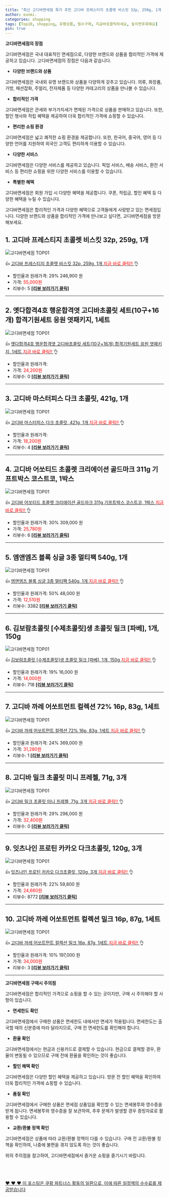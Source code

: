 ```yaml
---
title: "최신 고디바면세점 특가 추천 고디바 프레스티지 초콜렛 비스킷 32p, 259g, 1개 비교 장점"
author: eunmi.
categories: shopping
tags: [Top10, shopping, 유행상품, 필수구매, 지금바로클릭하세요, 놓치면후회해요]
pin: true
---
```

**고디바면세점의 장점**

고디바면세점은 국내 대표적인 면세점으로, 다양한 브랜드와 상품을 합리적인 가격에 제공하고 있습니다. 고디바면세점의 장점은 다음과 같습니다.

* **다양한 브랜드와 상품**

고디바면세점은 국내외 유명 브랜드와 상품을 다양하게 갖추고 있습니다. 의류, 화장품, 가방, 패션잡화, 주얼리, 전자제품 등 다양한 카테고리의 상품을 만나볼 수 있습니다.

* **합리적인 가격**

고디바면세점은 관세와 부가가치세가 면제된 가격으로 상품을 판매하고 있습니다. 또한, 할인 행사와 적립 혜택을 제공하여 더욱 합리적인 가격에 쇼핑할 수 있습니다.

* **편리한 쇼핑 환경**

고디바면세점은 넓고 쾌적한 쇼핑 환경을 제공합니다. 또한, 한국어, 중국어, 영어 등 다양한 언어를 지원하여 외국인 고객도 편리하게 이용할 수 있습니다.

* **다양한 서비스**

고디바면세점은 다양한 서비스를 제공하고 있습니다. 픽업 서비스, 배송 서비스, 환전 서비스 등 편리한 쇼핑을 위한 다양한 서비스를 이용할 수 있습니다.

* **특별한 혜택**

고디바면세점은 회원 가입 시 다양한 혜택을 제공합니다. 쿠폰, 적립금, 할인 혜택 등 다양한 혜택을 누릴 수 있습니다.

고디바면세점은 합리적인 가격과 다양한 혜택으로 고객들에게 사랑받고 있는 면세점입니다. 다양한 브랜드와 상품을 합리적인 가격에 만나보고 싶다면, 고디바면세점을 방문해보세요.

   

## 1. 고디바 프레스티지 초콜렛 비스킷 32p, 259g, 1개

![고디바면세점 TOP01](https://thumbnail7.coupangcdn.com/thumbnails/remote/230x230ex/image/retail/images/1227644581338296-a492cb3f-2fca-4760-b697-165dbeccb593.jpg)


👍 [고디바 프레스티지 초콜렛 비스킷 32p, 259g, 1개 <font color=red> 지금 바로 클릭!! </font> ](https://link.coupang.com/re/AFFSDP?lptag=AF3617701&subid=GithubCoopas&pageKey=1664982173&traceid=V0-153&itemId=2837030848&vendorItemId=70826433037) 👌 


- 할인율과 원래가격: 29%  246,900   원
- 가격: <span style='color:red'>55,000원</span>
- 리뷰수: 5  [**[리뷰 보러가기 클릭]**](https://link.coupang.com/re/AFFSDP?lptag=AF3617701&subid=GithubCoopas&pageKey=1664982173&traceid=V0-153&itemId=2837030848&vendorItemId=70826433037)

---


   

## 2. 옛다합격4호 행운합격엿 고디바초콜릿 세트(10구+16개) 합격기원세트 응원 엿패키지, 1세트

![고디바면세점 TOP01](https://thumbnail7.coupangcdn.com/thumbnails/remote/230x230ex/image/vendor_inventory/697d/03d63a194ef4340bcd78fdf0c97242718e014b9d732eb3c71d150ff1e254.jpg)


👍 [옛다합격4호 행운합격엿 고디바초콜릿 세트(10구+16개) 합격기원세트 응원 엿패키지, 1세트 <font color=red> 지금 바로 클릭!! </font> ](https://link.coupang.com/re/AFFSDP?lptag=AF3617701&subid=GithubCoopas&pageKey=7335696061&traceid=V0-153&itemId=18842869170&vendorItemId=85972459138) 👌 


- 할인율과 원래가격: 
- 가격: <span style='color:red'>24,200원</span>
- 리뷰수: 0  [**[리뷰 보러가기 클릭]**](https://link.coupang.com/re/AFFSDP?lptag=AF3617701&subid=GithubCoopas&pageKey=7335696061&traceid=V0-153&itemId=18842869170&vendorItemId=85972459138)

---


   

## 3. 고디바 마스터피스 다크 초콜릿, 421g, 1개

![고디바면세점 TOP01](https://thumbnail7.coupangcdn.com/thumbnails/remote/230x230ex/image/vendor_inventory/f457/225be6bcd94ec81403af1904e5c6244bf3d431d148e4d342ababe91d5e9a.png)


👍 [고디바 마스터피스 다크 초콜릿, 421g, 1개 <font color=red> 지금 바로 클릭!! </font> ](https://link.coupang.com/re/AFFSDP?lptag=AF3617701&subid=GithubCoopas&pageKey=6357567256&traceid=V0-153&itemId=13405535132&vendorItemId=84687603985) 👌 


- 할인율과 원래가격: 
- 가격: <span style='color:red'>18,200원</span>
- 리뷰수: 4  [**[리뷰 보러가기 클릭]**](https://link.coupang.com/re/AFFSDP?lptag=AF3617701&subid=GithubCoopas&pageKey=6357567256&traceid=V0-153&itemId=13405535132&vendorItemId=84687603985)

---


   

## 4. 고디바 어쏘티드 초콜렛 크리에이션 골드마크 311g 기프트박스 코스트코, 1박스

![고디바면세점 TOP01](https://thumbnail7.coupangcdn.com/thumbnails/remote/230x230ex/image/vendor_inventory/21c7/9d17cfc9d275c288bedc5ebb4e35eff70a7fe952ee625f4c5a7347a73fbf.jpg)


👍 [고디바 어쏘티드 초콜렛 크리에이션 골드마크 311g 기프트박스 코스트코, 1박스 <font color=red> 지금 바로 클릭!! </font> ](https://link.coupang.com/re/AFFSDP?lptag=AF3617701&subid=GithubCoopas&pageKey=6940172047&traceid=V0-153&itemId=16826132665&vendorItemId=83310997670) 👌 


- 할인율과 원래가격: 30%  309,000   원
- 가격: <span style='color:red'>25,780원</span>
- 리뷰수: 6  [**[리뷰 보러가기 클릭]**](https://link.coupang.com/re/AFFSDP?lptag=AF3617701&subid=GithubCoopas&pageKey=6940172047&traceid=V0-153&itemId=16826132665&vendorItemId=83310997670)

---


   

## 5. 엠앤엠즈 블록 싱글 3종 멀티팩 540g, 1개

![고디바면세점 TOP01](https://thumbnail10.coupangcdn.com/thumbnails/remote/230x230ex/image/retail/images/1248571700521065-a7bc9576-ec86-459b-8a26-2a20a7ccec07.jpg)


👍 [엠앤엠즈 블록 싱글 3종 멀티팩 540g, 1개 <font color=red> 지금 바로 클릭!! </font> ](https://link.coupang.com/re/AFFSDP?lptag=AF3617701&subid=GithubCoopas&pageKey=6746276040&traceid=V0-153&itemId=15763123831&vendorItemId=82976547722) 👌 


- 할인율과 원래가격: 50%  48,000   원
- 가격: <span style='color:red'>12,510원</span>
- 리뷰수: 3382  [**[리뷰 보러가기 클릭]**](https://link.coupang.com/re/AFFSDP?lptag=AF3617701&subid=GithubCoopas&pageKey=6746276040&traceid=V0-153&itemId=15763123831&vendorItemId=82976547722)

---


   

## 6. 김보람초콜릿 [수제초콜릿]생 초콜릿 밀크 [파베], 1개, 150g

![고디바면세점 TOP01](https://thumbnail6.coupangcdn.com/thumbnails/remote/230x230ex/image/vendor_inventory/7258/217df081ee80b70b1c353bfefb23009aaeb5e7b3a039a8aed67adcfed608.jpg)


👍 [김보람초콜릿 [수제초콜릿]생 초콜릿 밀크 [파베], 1개, 150g <font color=red> 지금 바로 클릭!! </font> ](https://link.coupang.com/re/AFFSDP?lptag=AF3617701&subid=GithubCoopas&pageKey=1419487588&traceid=V0-153&itemId=2457266351&vendorItemId=70450798733) 👌 


- 할인율과 원래가격: 19%  16,000   원
- 가격: <span style='color:red'>14,000원</span>
- 리뷰수: 718  [**[리뷰 보러가기 클릭]**](https://link.coupang.com/re/AFFSDP?lptag=AF3617701&subid=GithubCoopas&pageKey=1419487588&traceid=V0-153&itemId=2457266351&vendorItemId=70450798733)

---


   

## 7. 고디바 까레 어쏘트먼트 컬렉션 72% 16p, 83g, 1세트

![고디바면세점 TOP01](https://thumbnail7.coupangcdn.com/thumbnails/remote/230x230ex/image/retail/images/427065517819694-3046b757-b184-4910-8a08-49ba180a8a68.jpg)


👍 [고디바 까레 어쏘트먼트 컬렉션 72% 16p, 83g, 1세트 <font color=red> 지금 바로 클릭!! </font> ](https://link.coupang.com/re/AFFSDP?lptag=AF3617701&subid=GithubCoopas&pageKey=1518545376&traceid=V0-153&itemId=2605873702&vendorItemId=70597026739) 👌 


- 할인율과 원래가격: 24%  369,000   원
- 가격: <span style='color:red'>31,280원</span>
- 리뷰수: 1  [**[리뷰 보러가기 클릭]**](https://link.coupang.com/re/AFFSDP?lptag=AF3617701&subid=GithubCoopas&pageKey=1518545376&traceid=V0-153&itemId=2605873702&vendorItemId=70597026739)

---


   

## 8. 고디바 밀크 초콜릿 미니 프레첼, 71g, 3개

![고디바면세점 TOP01](https://thumbnail10.coupangcdn.com/thumbnails/remote/230x230ex/image/retail/images/e2225f54-1f10-4e75-896e-3a4d9e0c23ec3792079360223021276.png)


👍 [고디바 밀크 초콜릿 미니 프레첼, 71g, 3개 <font color=red> 지금 바로 클릭!! </font> ](https://link.coupang.com/re/AFFSDP?lptag=AF3617701&subid=GithubCoopas&pageKey=1518545356&traceid=V0-153&itemId=18763599292&vendorItemId=85895407466) 👌 


- 할인율과 원래가격: 29%  298,000   원
- 가격: <span style='color:red'>32,400원</span>
- 리뷰수: 0  [**[리뷰 보러가기 클릭]**](https://link.coupang.com/re/AFFSDP?lptag=AF3617701&subid=GithubCoopas&pageKey=1518545356&traceid=V0-153&itemId=18763599292&vendorItemId=85895407466)

---


   

## 9. 잇츠나인 프로틴 카카오 다크초콜릿, 120g, 3개

![고디바면세점 TOP01](https://thumbnail8.coupangcdn.com/thumbnails/remote/230x230ex/image/vendor_inventory/0902/f0164607ccf6c7ce2b36c35288d71733accf07965f8352416ae79d838b8c.jpg)


👍 [잇츠나인 프로틴 카카오 다크초콜릿, 120g, 3개 <font color=red> 지금 바로 클릭!! </font> ](https://link.coupang.com/re/AFFSDP?lptag=AF3617701&subid=GithubCoopas&pageKey=5677835591&traceid=V0-153&itemId=9368982217&vendorItemId=75146941680) 👌 


- 할인율과 원래가격: 22%  59,800   원
- 가격: <span style='color:red'>24,660원</span>
- 리뷰수: 8772  [**[리뷰 보러가기 클릭]**](https://link.coupang.com/re/AFFSDP?lptag=AF3617701&subid=GithubCoopas&pageKey=5677835591&traceid=V0-153&itemId=9368982217&vendorItemId=75146941680)

---


   

## 10. 고디바 까레 어쏘트먼트 컬렉션 밀크 16p, 87g, 1세트

![고디바면세점 TOP01](https://thumbnail7.coupangcdn.com/thumbnails/remote/230x230ex/image/vendor_inventory/e386/1594d555b650b227599e52074f8e4f29c4b3b0a97a415b4cb1b62689a570.jpg)


👍 [고디바 까레 어쏘트먼트 컬렉션 밀크 16p, 87g, 1세트 <font color=red> 지금 바로 클릭!! </font> ](https://link.coupang.com/re/AFFSDP?lptag=AF3617701&subid=GithubCoopas&pageKey=1523732550&traceid=V0-153&itemId=2614552740&vendorItemId=81473798483) 👌 


- 할인율과 원래가격: 10%  197,000   원
- 가격: <span style='color:red'>34,000원</span>
- 리뷰수: 3  [**[리뷰 보러가기 클릭]**](https://link.coupang.com/re/AFFSDP?lptag=AF3617701&subid=GithubCoopas&pageKey=1523732550&traceid=V0-153&itemId=2614552740&vendorItemId=81473798483)

---
**고디바면세점 구매시 주의점**

고디바면세점은 합리적인 가격으로 쇼핑을 할 수 있는 곳이지만, 구매 시 주의해야 할 사항이 있습니다.

* **면세한도 확인**

고디바면세점에서 구매한 상품은 면세한도 내에서만 면세가 적용됩니다. 면세한도는 출국할 때의 신분증에 따라 달라지므로, 구매 전 면세한도를 확인해야 합니다.

* **환율 확인**

고디바면세점에서는 현금과 신용카드로 결제할 수 있습니다. 현금으로 결제할 경우, 환율이 변동될 수 있으므로 구매 전에 환율을 확인하는 것이 좋습니다.

* **할인 혜택 확인**

고디바면세점은 다양한 할인 혜택을 제공하고 있습니다. 방문 전 할인 혜택을 확인하여 더욱 합리적인 가격에 쇼핑할 수 있습니다.

* **품질 확인**

고디바면세점에서 구매한 상품은 면세점 상품임을 확인할 수 있는 면세봉투와 영수증을 받게 됩니다. 면세봉투와 영수증을 잘 보관하여, 추후 문제가 발생할 경우 증빙자료로 활용할 수 있습니다.

* **교환/환불 정책 확인**

고디바면세점은 상품에 따라 교환/환불 정책이 다를 수 있습니다. 구매 전 교환/환불 정책을 확인하여, 나중에 불편을 겪지 않도록 하는 것이 좋습니다.

위의 주의점을 참고하여, 고디바면세점에서 즐거운 쇼핑을 즐기시기 바랍니다.<br><br><br><br><br> [ ❤ ❤ ❤ 이 포스팅은 쿠팡 파트너스 활동의 일환으로, 이에 따른 일정액의 수수료를 제공받습니다](https://link.coupang.com/a/bcEFyh)